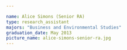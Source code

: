 ```yaml
---

name: Alice Simons (Senior RA)
type: research_assistant
majors: "Business and Environmental Studies"
graduation_date: May 2013
picture_name: alice-simons-senior-ra.jpg
---
```

    
    
